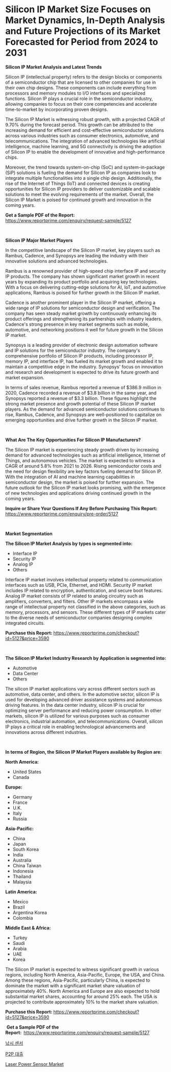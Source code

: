 <p><h1>Silicon IP Market Size Focuses on Market Dynamics, In-Depth Analysis and Future Projections of its Market Forecasted for Period from 2024 to 2031</h1></p><p><strong>Silicon IP Market Analysis and Latest Trends</strong></p>
<p><p>Silicon IP (intellectual property) refers to the design blocks or components of a semiconductor chip that are licensed to other companies for use in their own chip designs. These components can include everything from processors and memory modules to I/O interfaces and specialized functions. Silicon IP plays a crucial role in the semiconductor industry, allowing companies to focus on their core competencies and accelerate time-to-market by incorporating proven designs.</p><p>The Silicon IP Market is witnessing robust growth, with a projected CAGR of 9.70% during the forecast period. This growth can be attributed to the increasing demand for efficient and cost-effective semiconductor solutions across various industries such as consumer electronics, automotive, and telecommunications. The integration of advanced technologies like artificial intelligence, machine learning, and 5G connectivity is driving the adoption of Silicon IP to enable the development of innovative and high-performance chips.</p><p>Moreover, the trend towards system-on-chip (SoC) and system-in-package (SiP) solutions is fueling the demand for Silicon IP as companies look to integrate multiple functionalities into a single chip design. Additionally, the rise of the Internet of Things (IoT) and connected devices is creating opportunities for Silicon IP providers to deliver customizable and scalable solutions to meet the evolving requirements of the market. Overall, the Silicon IP Market is poised for continued growth and innovation in the coming years.</p></p>
<p><strong>Get a Sample PDF of the Report:&nbsp;</strong> <a href="https://www.reportprime.com/enquiry/request-sample/5127">https://www.reportprime.com/enquiry/request-sample/5127</a></p>
<p>&nbsp;</p>
<p><strong>Silicon IP Major Market Players</strong></p>
<p><p>In the competitive landscape of the Silicon IP market, key players such as Rambus, Cadence, and Synopsys are leading the industry with their innovative solutions and advanced technologies. </p><p>Rambus is a renowned provider of high-speed chip interface IP and security IP products. The company has shown significant market growth in recent years by expanding its product portfolio and acquiring key technologies. With a focus on delivering cutting-edge solutions for AI, IoT, and automotive applications, Rambus is poised for further growth in the Silicon IP market.</p><p>Cadence is another prominent player in the Silicon IP market, offering a wide range of IP solutions for semiconductor design and verification. The company has seen steady market growth by continuously enhancing its product offerings and strengthening its partnerships with industry leaders. Cadence's strong presence in key market segments such as mobile, automotive, and networking positions it well for future growth in the Silicon IP market.</p><p>Synopsys is a leading provider of electronic design automation software and IP solutions for the semiconductor industry. The company's comprehensive portfolio of Silicon IP products, including processor IP, memory IP, and interface IP, has fueled its market growth and enabled it to maintain a competitive edge in the industry. Synopsys' focus on innovation and research and development is expected to drive its future growth and market expansion.</p><p>In terms of sales revenue, Rambus reported a revenue of $386.9 million in 2020, Cadence recorded a revenue of $3.8 billion in the same year, and Synopsys reported a revenue of $3.3 billion. These figures highlight the strong market presence and growth potential of these Silicon IP market players. As the demand for advanced semiconductor solutions continues to rise, Rambus, Cadence, and Synopsys are well-positioned to capitalize on emerging opportunities and drive further growth in the Silicon IP market.</p></p>
<p>&nbsp;</p>
<p><strong>What Are The Key Opportunities For Silicon IP Manufacturers?</strong></p>
<p><p>The Silicon IP market is experiencing steady growth driven by increasing demand for advanced technologies such as artificial intelligence, Internet of Things, and autonomous vehicles. The market is expected to witness a CAGR of around 5.8% from 2021 to 2026. Rising semiconductor costs and the need for design flexibility are key factors fueling demand for Silicon IP. With the integration of AI and machine learning capabilities in semiconductor design, the market is poised for further expansion. The future outlook for the Silicon IP market looks promising, with the emergence of new technologies and applications driving continued growth in the coming years.</p></p>
<p><strong>Inquire or Share Your Questions If Any Before Purchasing This Report:</strong> <a href="https://www.reportprime.com/enquiry/pre-order/5127">https://www.reportprime.com/enquiry/pre-order/5127</a></p>
<p>&nbsp;</p>
<p><strong>Market Segmentation</strong></p>
<p><strong>The Silicon IP Market Analysis by types is segmented into:</strong></p>
<p><ul><li>Interface IP</li><li>Security IP</li><li>Analog IP</li><li>Others</li></ul></p>
<p><p>Interface IP market involves intellectual property related to communication interfaces such as USB, PCIe, Ethernet, and HDMI. Security IP market includes IP related to encryption, authentication, and secure boot features. Analog IP market consists of IP related to analog circuitry such as amplifiers, converters, and filters. Other IP markets encompass a wide range of intellectual property not classified in the above categories, such as memory, processors, and sensors. These different types of IP markets cater to the diverse needs of semiconductor companies designing complex integrated circuits.</p></p>
<p><strong>Purchase this Report:&nbsp;</strong><a href="https://www.reportprime.com/checkout?id=5127&price=3590">https://www.reportprime.com/checkout?id=5127&price=3590</a></p>
<p>&nbsp;</p>
<p><strong>The Silicon IP Market Industry Research by Application is segmented into:</strong></p>
<p><ul><li>Automotive</li><li>Data Center</li><li>Others</li></ul></p>
<p><p>The silicon IP market applications vary across different sectors such as automotive, data center, and others. In the automotive sector, silicon IP is used for developing advanced driver assistance systems and autonomous driving features. In the data center industry, silicon IP is crucial for optimizing server performance and reducing power consumption. In other markets, silicon IP is utilized for various purposes such as consumer electronics, industrial automation, and telecommunications. Overall, silicon IP plays a critical role in enabling technological advancements and innovations across different industries.</p></p>
<p>&nbsp;</p>
<p><strong>In terms of Region, the Silicon IP Market Players available by Region are:</strong></p>
<p>
    <p> <strong> North America: </strong>
        <ul>
            <li>United States</li>
            <li>Canada</li>
        </ul>
        </p> 
    <p> <strong> Europe: </strong>
        <ul>
            <li>Germany</li>
            <li>France</li>
            <li>U.K.</li>
            <li>Italy</li>
            <li>Russia</li>
        </ul>
        </p> 
    <p> <strong> Asia-Pacific: </strong>
        <ul>
            <li>China</li>
            <li>Japan</li>
            <li>South Korea</li>
            <li>India</li>
            <li>Australia</li>
            <li>China Taiwan</li>
            <li>Indonesia</li>
            <li>Thailand</li>
            <li>Malaysia</li>
        </ul>
        </p> 
    <p> <strong> Latin America: </strong>
        <ul>
            <li>Mexico</li>
            <li>Brazil</li>
            <li>Argentina Korea</li>
            <li>Colombia</li>
        </ul>
        </p> 
    <p> <strong> Middle East & Africa: </strong>
        <ul>
            <li>Turkey</li>
            <li>Saudi</li>
            <li>Arabia</li>
            <li>UAE</li>
            <li>Korea</li>
        </ul>
    </p>
    </p>
<p><p>The Silicon IP market is expected to witness significant growth in various regions, including North America, Asia-Pacific, Europe, the USA, and China. Among these regions, Asia-Pacific, particularly China, is expected to dominate the market with a significant market share valuation of approximately 40%. North America and Europe are also expected to hold substantial market shares, accounting for around 25% each. The USA is projected to contribute approximately 10% to the market share valuation.</p></p>
<p><strong>Purchase this Report: </strong><a href="https://www.reportprime.com/checkout?id=5127&price=3590">https://www.reportprime.com/checkout?id=5127&price=3590</a></p>
<p>&nbsp;<strong>Get a Sample PDF of the Report:&nbsp;&nbsp;</strong><a href="https://www.reportprime.com/enquiry/request-sample/5127">https://www.reportprime.com/enquiry/request-sample/5127</a></p>
<p><strong></strong></p>
<p><p><a href="https://medium.com/@leonidasalazar756/%EB%82%9A%EC%8B%9C-%EC%84%BC%EC%84%9C-%EC%8B%9C%EC%9E%A5-%EB%B3%B4%EA%B3%A0%EC%84%9C%EB%8A%94-%EC%9D%B4-%EC%8B%9C%EC%9E%A5%EC%9D%98-%EC%B5%9C%EC%8B%A0-%ED%8A%B8%EB%A0%8C%EB%93%9C%EC%99%80-%EC%84%B1%EC%9E%A5-%EA%B8%B0%ED%9A%8C%EB%A5%BC-%EB%B3%B4%EC%97%AC%EC%A4%8D%EB%8B%88%EB%8B%A4-dd96cbec8aab">낚시 센서</a></p><p><a href="https://github.com/laholand/Market-Research-Report-List-3/blob/main/430355614333.md">P2P 대출</a></p><p><a href="https://github.com/JameTravis/Market-Research-Report-List-4/blob/main/laser-power-sensor-market.md">Laser Power Sensor Market</a></p></p>
